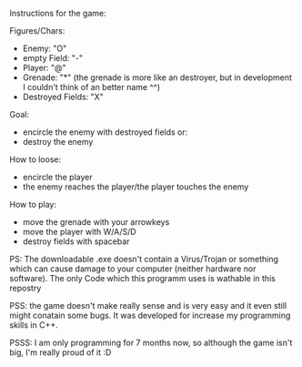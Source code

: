 Instructions for the game:

Figures/Chars:
- Enemy: "O"
- empty Field: "-"
- Player: "@"
- Grenade: "*" (the grenade is more like an destroyer, but in development I couldn't think of an better name ^^)
- Destroyed Fields: "X"

Goal:
- encircle the enemy with destroyed fields
  or:
- destroy the enemy

How to loose:
- encircle the player
- the enemy reaches the player/the player touches the enemy

How to play: 
- move the grenade with your arrowkeys
- move the player with W/A/S/D
- destroy fields with spacebar 

PS: The downloadable .exe doesn't contain a Virus/Trojan or something which can cause damage to your computer (neither hardware nor software). The only Code which this programm uses is wathable in this repostry

PSS: the game doesn't make really sense and is very easy and it even still might conatain some bugs. It was developed for increase my programming skills in C++.

PSSS: I am only programming for 7 months now, so although the game isn't big, I'm really proud of it :D
